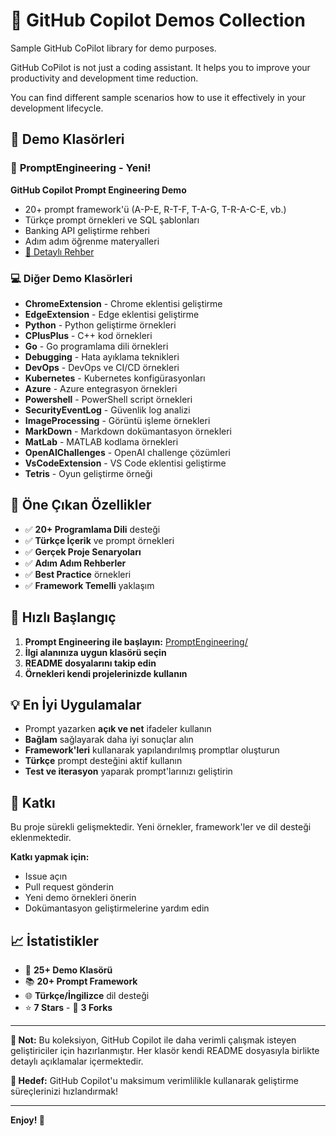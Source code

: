 # 🚀 GitHub Copilot Demos Collection

Sample GitHub CoPilot library for demo purposes.

GitHub CoPilot is not just a coding assistant.
It helps you to improve your productivity and development time reduction.

You can find different sample scenarios how to use it effectively in your development lifecycle.

## 📂 Demo Klasörleri

### 🎯 **PromptEngineering** - Yeni!
**GitHub Copilot Prompt Engineering Demo**
- 20+ prompt framework'ü (A-P-E, R-T-F, T-A-G, T-R-A-C-E, vb.)
- Türkçe prompt örnekleri ve SQL şablonları
- Banking API geliştirme rehberi
- Adım adım öğrenme materyalleri
- [📖 Detaylı Rehber](./PromptEngineering/README.md)

### 💻 **Diğer Demo Klasörleri**
- **ChromeExtension** - Chrome eklentisi geliştirme
- **EdgeExtension** - Edge eklentisi geliştirme  
- **Python** - Python geliştirme örnekleri
- **CPlusPlus** - C++ kod örnekleri
- **Go** - Go programlama dili örnekleri
- **Debugging** - Hata ayıklama teknikleri
- **DevOps** - DevOps ve CI/CD örnekleri
- **Kubernetes** - Kubernetes konfigürasyonları
- **Azure** - Azure entegrasyon örnekleri
- **Powershell** - PowerShell script örnekleri
- **SecurityEventLog** - Güvenlik log analizi
- **ImageProcessing** - Görüntü işleme örnekleri
- **MarkDown** - Markdown dokümantasyon örnekleri
- **MatLab** - MATLAB kodlama örnekleri
- **OpenAIChallenges** - OpenAI challenge çözümleri
- **VsCodeExtension** - VS Code eklentisi geliştirme
- **Tetris** - Oyun geliştirme örneği

## 🌟 Öne Çıkan Özellikler

- ✅ **20+ Programlama Dili** desteği
- ✅ **Türkçe İçerik** ve prompt örnekleri
- ✅ **Gerçek Proje Senaryoları** 
- ✅ **Adım Adım Rehberler**
- ✅ **Best Practice** örnekleri
- ✅ **Framework Temelli** yaklaşım

## 🚀 Hızlı Başlangıç

1. **Prompt Engineering ile başlayın:** [PromptEngineering/](./PromptEngineering/)
2. **İlgi alanınıza uygun klasörü seçin**
3. **README dosyalarını takip edin**
4. **Örnekleri kendi projelerinizde kullanın**

## 💡 En İyi Uygulamalar

- Prompt yazarken **açık ve net** ifadeler kullanın
- **Bağlam** sağlayarak daha iyi sonuçlar alın
- **Framework'leri** kullanarak yapılandırılmış promptlar oluşturun
- **Türkçe** prompt desteğini aktif kullanın
- **Test ve iterasyon** yaparak prompt'larınızı geliştirin

## 🤝 Katkı

Bu proje sürekli gelişmektedir. Yeni örnekler, framework'ler ve dil desteği eklenmektedir.

**Katkı yapmak için:**
- Issue açın
- Pull request gönderin  
- Yeni demo örnekleri önerin
- Dokümantasyon geliştirmelerine yardım edin

## 📈 İstatistikler

- 🎯 **25+ Demo Klasörü**
- 📚 **20+ Prompt Framework**
- 🌐 **Türkçe/İngilizce** dil desteği
- ⭐ **7 Stars** - 🍴 **3 Forks**

---

**💬 Not:** Bu koleksiyon, GitHub Copilot ile daha verimli çalışmak isteyen geliştiriciler için hazırlanmıştır. Her klasör kendi README dosyasıyla birlikte detaylı açıklamalar içermektedir.

**🎯 Hedef:** GitHub Copilot'u maksimum verimlilikle kullanarak geliştirme süreçlerinizi hızlandırmak!

---

**Enjoy! 🎉**